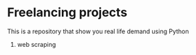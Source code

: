 # Freelancing projects
This is a repository that show you real life demand using Python

1. web scraping
